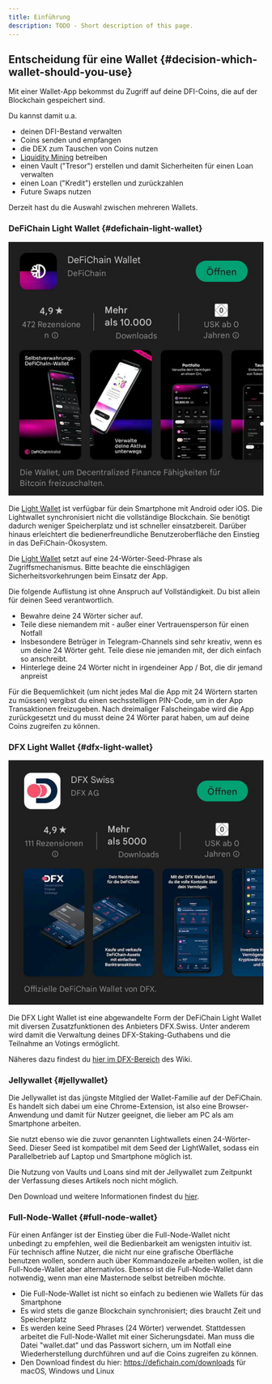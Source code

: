 ```yaml
---
title: Einführung
description: TODO - Short description of this page.
---
```


## Entscheidung für eine Wallet {#decision-which-wallet-should-you-use}

Mit einer Wallet-App bekommst du Zugriff auf deine DFI-Coins, die auf der Blockchain gespeichert sind.

Du kannst damit u.a.

- deinen DFI-Bestand verwalten
- Coins senden und empfangen
- die DEX zum Tauschen von Coins nutzen
- [Liquidity Mining](./Liquidity_Mining.md) betreiben
- einen Vault ("Tresor") erstellen und damit Sicherheiten für einen Loan verwalten
- einen Loan ("Kredit") erstellen und zurückzahlen
- Future Swaps nutzen

Derzeit hast du die Auswahl zwischen mehreren Wallets.

### DeFiChain Light Wallet {#defichain-light-wallet}

![](./../media/beginnersguide_DE_01.jpg)

Die [Light Wallet](./Lightwallet.md) ist verfügbar für dein Smartphone mit Android oder iOS. Die Lightwallet synchronisiert nicht die vollständige Blockchain. Sie benötigt dadurch weniger Speicherplatz und ist schneller einsatzbereit. Darüber hinaus erleichtert die bedienerfreundliche Benutzeroberfläche den Einstieg in das DeFiChain-Ökosystem.

Die [Light Wallet](./Lightwallet.md) setzt auf eine 24-Wörter-Seed-Phrase als Zugriffsmechanismus. Bitte beachte die einschlägigen Sicherheitsvorkehrungen beim Einsatz der App.

Die folgende Auflistung ist ohne Anspruch auf Vollständigkeit. Du bist allein für deinen Seed verantwortlich.

- Bewahre deine 24 Wörter sicher auf.
- Teile diese niemandem mit - außer einer Vertrauensperson für einen Notfall
- Insbesondere Betrüger in Telegram-Channels sind sehr kreativ, wenn es um deine 24 Wörter geht. Teile diese nie jemanden mit, der dich einfach so anschreibt.
- Hinterlege deine 24 Wörter nicht in irgendeiner App / Bot, die dir jemand anpreist

Für die Bequemlichkeit (um nicht jedes Mal die App mit 24 Wörtern starten zu müssen) vergibst du einen sechsstelligen PIN-Code, um in der App Transaktionen freizugeben. Nach dreimaliger Falscheingabe wird die App zurückgesetzt und du musst deine 24 Wörter parat haben, um auf deine Coins zugreifen zu können.

### DFX Light Wallet {#dfx-light-wallet}

![](./../media/beginnersguide_DE_02.jpg)

Die DFX Light Wallet ist eine abgewandelte Form der DeFiChain Light Wallet mit diversen Zusatzfunktionen des Anbieters DFX.Swiss. Unter anderem wird damit die Verwaltung deines DFX-Staking-Guthabens und die Teilnahme an Votings ermöglicht.

Näheres dazu findest du [hier im DFX-Bereich](./DFX_FAQ.md#Schritt-f.C3.BCr-Schritt_Anleitung) des Wiki.

### Jellywallet {#jellywallet}

Die Jellywallet ist das jüngste Mitglied der Wallet-Familie auf der DeFiChain. Es handelt sich dabei um eine Chrome-Extension, ist also eine Browser-Anwendung und damit für Nutzer geeignet, die lieber am PC als am Smartphone arbeiten.

Sie nutzt ebenso wie die zuvor genannten Lightwallets einen 24-Wörter-Seed. Dieser Seed ist kompatibel mit dem Seed der LightWallet, sodass ein Parallelbetrieb auf Laptop und Smartphone möglich ist.

Die Nutzung von Vaults und Loans sind mit der Jellywallet zum Zeitpunkt der Verfassung dieses Artikels noch nicht möglich.

Den Download und weitere Informationen findest du [hier](https://jellywallet.io/).

### Full-Node-Wallet {#full-node-wallet}

Für einen Anfänger ist der Einstieg über die Full-Node-Wallet nicht unbedingt zu empfehlen, weil die Bedienbarkeit am wenigsten intuitiv ist. Für technisch affine Nutzer, die nicht nur eine grafische Oberfläche benutzen wollen, sondern auch über Kommandozeile arbeiten wollen, ist die Full-Node-Wallet aber alternativlos. Ebenso ist die Full-Node-Wallet dann notwendig, wenn man eine Masternode selbst betreiben möchte.

- Die Full-Node-Wallet ist nicht so einfach zu bedienen wie Wallets für das Smartphone
- Es wird stets die ganze Blockchain synchronisiert; dies braucht Zeit und Speicherplatz
- Es werden keine Seed Phrases (24 Wörter) verwendet. Stattdessen arbeitet die Full-Node-Wallet mit einer Sicherungsdatei. Man muss die Datei "wallet.dat" und das Passwort sichern, um im Notfall eine Wiederherstellung durchführen und auf die Coins zugreifen zu können.
- Den Download findest du hier: <https://defichain.com/downloads> für macOS, Windows und Linux
